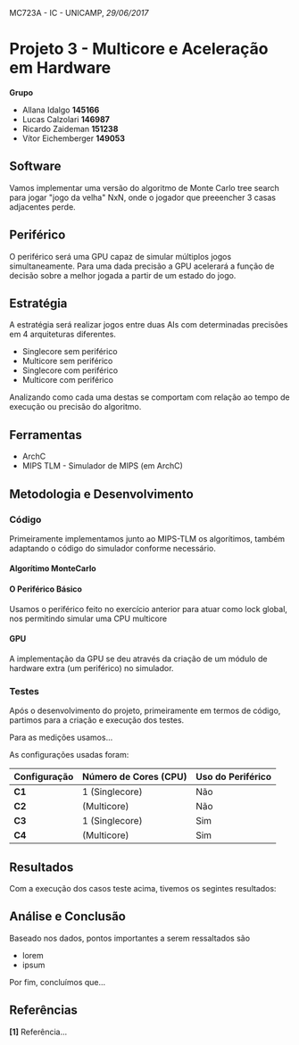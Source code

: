 MC723A - IC - UNICAMP, *29/06/2017*

# Projeto 3 - Multicore e Aceleração em Hardware

**Grupo**
* Allana Idalgo **145166**
* Lucas Calzolari **146987**
* Ricardo Zaideman **151238**
* Vítor Eichemberger **149053**

## Software

Vamos implementar uma versão do algoritmo de Monte Carlo tree search para jogar "jogo da velha" NxN, onde o jogador que preeencher 3 casas adjacentes perde.

## Periférico

O periférico será uma GPU capaz de simular múltiplos jogos simultaneamente. Para uma dada precisão a GPU acelerará a função de decisão sobre a melhor jogada a partir de um estado do jogo.

## Estratégia

A estratégia será realizar jogos entre duas AIs com determinadas precisões em 4 arquiteturas diferentes.  

* Singlecore sem periférico
* Multicore sem periférico
* Singlecore com periférico
* Multicore com periférico  

Analizando como cada uma destas se comportam com relação ao tempo de execução ou precisão do algoritmo.

## Ferramentas
* ArchC
* MIPS TLM - Simulador de MIPS (em ArchC)

## Metodologia e Desenvolvimento

### Código

Primeiramente implementamos junto ao MIPS-TLM os algorítimos, também adaptando o código do simulador conforme necessário.

#### Algorítimo MonteCarlo

#### O Periférico Básico

Usamos o periférico feito no exercício anterior para atuar como lock global, nos permitindo simular uma CPU multicore

#### GPU

A implementação da GPU se deu através da criação de um módulo de hardware extra (um periférico) no simulador.

### Testes

Após o desenvolvimento do projeto, primeiramente em termos de código, partimos para a criação e execução dos testes.

Para as medições usamos...

As configurações usadas foram:

| Configuração | Número de Cores (CPU) | Uso do Periférico |
|--------------|-----------------------|-------------------|
| **C1**       | 1 (Singlecore)        | Não               |
| **C2**       |   (Multicore)         | Não               |
| **C3**       | 1 (Singlecore)        | Sim               |
| **C4**       |   (Multicore)         | Sim               |

## Resultados

Com a execução dos casos teste acima, tivemos os segintes resultados:

## Análise e Conclusão

Baseado nos dados, pontos importantes a serem ressaltados são
* lorem
* ipsum

Por fim, concluímos que...

## Referências
**[1]** Referência...
